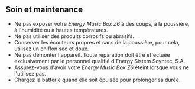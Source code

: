 ## Soin et maintenance

* Ne pas exposer votre *Energy Music Box Z6* à des coups, à la poussière, à l'humidité ou à hautes températures.
* Ne pas utiliser des produits corrosifs ou abrasifs.
* Conserver les écouteurs propres et sans de la poussière, pour cela, utilisez un chiffon sec et doux.
* Ne pas démonter l'appareil.  Toute réparation doit être effectuée exclusivement par le personnel qualifié d'Energy Sistem Soyntec, S.A.
* Assurez-vous d'avoir votre *Energy Music Box Z6* éteint lorsque vous ne l'utilisez pas.
* Chargez la batterie quand elle soit épuisée pour prolonger sa durée.
